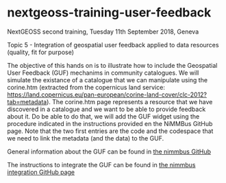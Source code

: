 # nextgeoss-training-user-feedback
NextGEOSS second training, Tuesday 11th September 2018, Geneva

Topic 5 - Integration of geospatial user feedback applied to data resources (quality, fit for purpose)

The objective of this hands on is to illustrate how to include the Geospatial User Feedback (GUF) mechanims in community catalogues. We will simulate the existance of a catalogue that we can manipulate using the corine.htm (extracted from the copernicus land service: https://land.copernicus.eu/pan-european/corine-land-cover/clc-2012?tab=metadata). The corine.htm page represents a resource that we have discovered in a catalogue and we want to be able to provide feedback about it. Do be able to do that, we will add the GUF widget using the procedure indicated in the instructions provided en the NiMMBus GitHub page. Note that the two first entries are the code and the codespace that we need to link the metadata (and the data) to the GUF.

General information about the GUF can be found in [the nimmbus GitHub](https://github.com/joanma747/nimmbus)

The instructions to integrate the GUF can be found in [the nimmbus integration GitHub page](https://github.com/joanma747/nimmbus/tree/master/GUF_integration)

